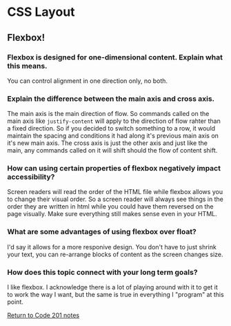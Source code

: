 # CSS Layout

## Flexbox!

### Flexbox is designed for one-dimensional content. Explain what this means.

You can control alignment in one direction only, no both.

### Explain the difference between the main axis and cross axis.

The main axis is the main direction of flow. So commands called on the main axis like `justify-content` will apply to the direction of flow rahter than a fixed direction. So if you decided to switch something to a row, it would maintain the spacing and conditions it had along it's previous main axis on it's new main axis. The cross axis is just the other axis and just like the main, any commands called on it will shift should the flow of content shift.

### How can using certain properties of flexbox negatively impact accessibility?

Screen readers will read the order of the HTML file while flexbox allows you to change their visual order. So a screen reader will always see things in the order they are written in html while you could have them reversed on the page visually. Make sure everything still makes sense even in your HTML.

### What are some advantages of using flexbox over float?

I'd say it allows for a more responive design. You don't have to just shrink your text, you can re-arrange blocks of content as the screen changes size.

### How does this topic connect with your long term goals?

I like flexbox. I acknowledge there is a lot of playing around with it to get it to work the way I want, but the same is true in everything I "program" at this point.

[Return to Code 201 notes](README.md)

